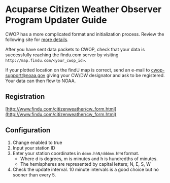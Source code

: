 # Acuparse Citizen Weather Observer Program Updater Guide

CWOP has a more complicated format and initialization process. Review the following site for [more details](http://www.wxqa.com/faq.html).

After you have sent data packets to CWOP, check that your data is successfully reaching the findu.com server by visiting
`http://map.findu.com/<your_cwop_id>`.

If your plotted location on the findU map is correct, send an e-mail to cwop-support@noaa.gov giving your CW/DW designator
and ask to be registered. Your data can then flow to NOAA.

## Registration

[http://www.findu.com/citizenweather/cw_form.html](http://www.findu.com/citizenweather/cw_form.html)

## Configuration

1. Change enabled to true
1. Input your station ID
1. Enter your station coordinates in `ddmm.hhN/dddmm.hhW` format.
    - Where d is degrees, m is minutes and h is hundredths of minutes.
    - The hemispheres are represented by capital letters; N, E, S, W
1. Check the update interval. 10 minute intervals is a good choice but no sooner than every 5.
